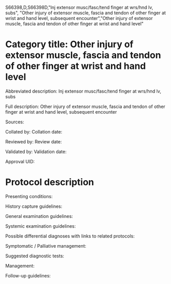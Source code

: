 S66398,D,S66398D,"Inj extensor musc/fasc/tend finger at wrs/hnd lv, subs", "Other injury of extensor muscle, fascia and tendon of other finger at wrist and hand level, subsequent encounter","Other injury of extensor muscle, fascia and tendon of other finger at wrist and hand level"
# Category title: Other injury of extensor muscle, fascia and tendon of other finger at wrist and hand level

Abbreviated description: Inj extensor musc/fasc/tend finger at wrs/hnd lv, subs

Full description: Other injury of extensor muscle, fascia and tendon of other finger at wrist and hand level, subsequent encounter

Sources:

Collated by:
Collation date:

Reviewed by:
Review date:

Validated by:
Validation date:

Approval UID:

# Protocol description

Presenting conditions:

History capture guidelines:

General examination guidelines:

Systemic examination guidelines:

Possible differential diagnoses with links to related protocols:

Symptomatic / Palliative management:

Suggested diagnostic tests:

Management:

Follow-up guidelines:
